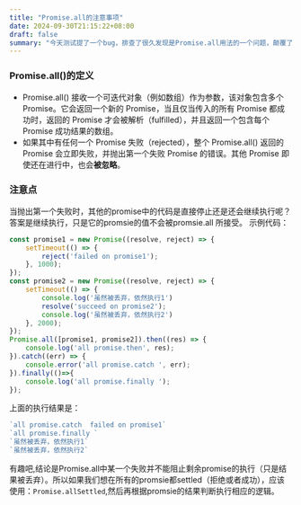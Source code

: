 ```yaml
---
title: "Promise.all的注意事项"
date: 2024-09-30T21:15:22+08:00
draft: false
summary: "今天测试提了一个bug，排查了很久发现是Promise.all用法的一个问题，颠覆了我对它的认知，这里记录一下。"
---
```

### Promise.all()的定义
- Promise.all() 接收一个可迭代对象（例如数组）作为参数，该对象包含多个 Promise。它会返回一个新的 Promise，当且仅当传入的所有 Promise 都成功时，返回的 Promise 才会被解析（fulfilled），并且返回一个包含每个 Promise 成功结果的数组。
- 如果其中有任何一个 Promise 失败（rejected），整个 Promise.all() 返回的 Promise 会立即失败，并抛出第一个失败 Promise 的错误。其他 Promise 即使还在进行中，也会**被忽略**。


### 注意点

当抛出第一个失败时，其他的promise中的代码是直接停止还是还会继续执行呢？答案是继续执行，只是它的promsie的值不会被promsie.all 所接受。
示例代码：
```javascript
const promise1 = new Promise((resolve, reject) => {
    setTimeout(() => {
        reject('failed on promise1');
    }, 1000);
});
const promise2 = new Promise((resolve, reject) => {
    setTimeout(() => {
        console.log('虽然被丢弃，依然执行1')
        resolve('succeed on promise2');
        console.log('虽然被丢弃，依然执行2')
    }, 2000);
});
Promise.all([promise1, promise2]).then((res) => {
    console.log('all promise.then', res);
}).catch((err) => {
    console.error('all promise.catch ', err);
}).finally(()=>{
    console.log('all promise.finally ');
});
```
上面的执行结果是：
```javascript
`all promise.catch  failed on promise1`
`all promise.finally `
`虽然被丢弃，依然执行1`
`虽然被丢弃，依然执行2`
```
有趣吧,结论是Promise.all中某一个失败并不能阻止剩余promise的执行（只是结果被丢弃）。所以如果我们想在所有的promsie都settled（拒绝或者成功），应该使用：`Promise.allSettled`,然后再根据promsie的结果判断执行相应的逻辑。

